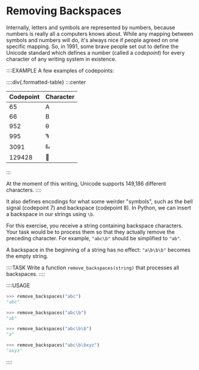 # Removing Backspaces

Internally, letters and symbols are represented by numbers, because numbers is really all a computers knows about.
While any mapping between symbols and numbers will do, it's always nice if people agreed on one specific mapping.
So, in 1991, some brave people set out to define the Unicode standard which defines a number (called a *codepoint*) for every character of any writing system in existence.

::::EXAMPLE
A few examples of codepoints:

::::div{.formatted-table}
:::center

| Codepoint | Character |
| ------- | ------- |
| 65 | A |
| 66 | B |
| 952 | &#952; |
| 995 | &#992; |
| 3091 | &#3091; |
| 129428 | 🦔 |
:::

At the moment of this writing, Unicode supports 149,186 different characters.
::::

It also defines encodings for what some weirder "symbols", such as the bell signal (codepoint 7) and backspace (codepoint 8).
In Python, we can insert a backspace in our strings using `\b`.

For this exercise, you receive a string containing backspace characters.
Your task would be to process them so that they actually remove the preceding character.
For example, `"abc\b"` should be simplified to `"ab"`.

A backspace in the beginning of a string has no effect: `"a\b\b\b"` becomes the empty string.

::::TASK
Write a function `remove_backspaces(string)` that processes all backspaces.
::::

::::USAGE

```python
>>> remove_backspaces("abc")
"abc"

>>> remove_backspaces("abc\b")
"ab"

>>> remove_backspaces("abc\b\b")
"a"

>>> remove_backspaces("abc\b\bxyz")
"axyz"
```

::::
